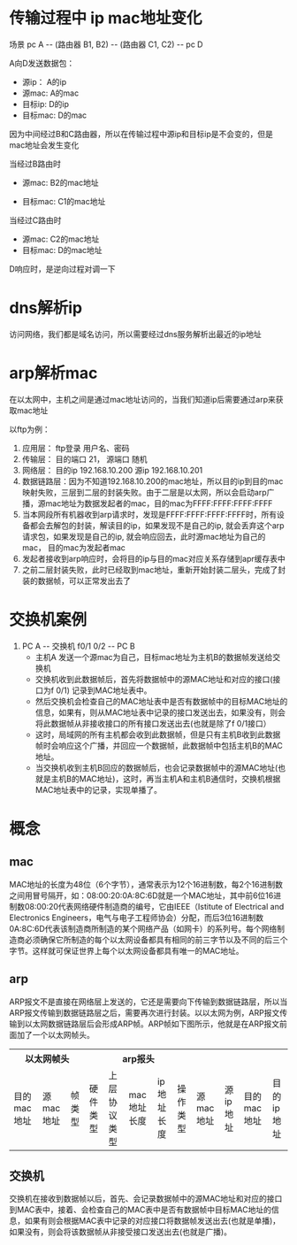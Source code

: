 # 传输过程中 ip mac地址变化

场景 pc A -- (路由器 B1, B2) -- (路由器 C1, C2) -- pc D

A向D发送数据包：

* 源ip： A的ip
* 源mac: A的mac
* 目标ip: D的ip
* 目标mac: D的mac

因为中间经过B和C路由器，所以在传输过程中源ip和目标ip是不会变的，但是mac地址会发生变化

当经过B路由时

* 源mac: B2的mac地址

* 目标mac: C1的mac地址

当经过C路由时

* 源mac: C2的mac地址
* 目标mac: D的mac地址

D响应时，是逆向过程对调一下



# dns解析ip

访问网络，我们都是域名访问，所以需要经过dns服务解析出最近的ip地址



# arp解析mac

在以太网中，主机之间是通过mac地址访问的，当我们知道ip后需要通过arp来获取mac地址

以ftp为例：

1. 应用层： ftp登录 用户名、密码
2. 传输层： 目的端口 21， 源端口 随机
3. 网络层： 目的ip 192.168.10.200   源ip  192.168.10.201
4. 数据链路层：因为不知道192.168.10.200的mac地址，所以目的ip到目的mac映射失败，三层到二层的封装失败。由于二层是以太网，所以会启动arp广播，源mac地址为数据发起者的mac，目的mac为FFFF:FFFF:FFFF:FFFF
5. 当本网段所有机器收到arp请求时，发现是FFFF:FFFF:FFFF:FFFF时，所有设备都会去解包的封装，解读目的ip，如果发现不是自己的ip, 就会丢弃这个arp请求包，如果发现是自己的ip, 就会响应回去，此时源mac地址为自己的mac， 目的mac为发起者mac
6. 发起者接收到arp响应时，会将目的ip与目的mac对应关系存储到apr缓存表中
7. 之前二层封装失败，此时已经取到mac地址，重新开始封装二层头，完成了封装的数据帧，可以正常发出去了



# 交换机案例

1. PC A  --  交换机 f0/1   0/2   -- PC B
   * 主机A 发送一个源mac为自己，目标mac地址为主机B的数据帧发送给交换机
   * 交换机收到此数据帧后，首先将数据帧中的源MAC地址和对应的接口(接口为f 0/1) 记录到MAC地址表中。
   * 然后交换机会检查自己的MAC地址表中是否有数据帧中的目标MAC地址的信息，如果有，则从MAC地址表中记录的接口发送出去，如果没有，则会将此数据帧从非接收接口的所有接口发送出去(也就是除了f 0/1接口）
   * 这时，局域网的所有主机都会收到此数据帧，但是只有主机B收到此数据帧时会响应这个广播，并回应一个数据帧，此数据帧中包括主机B的MAC地址。
   * 当交换机收到主机B回应的数据帧后，也会记录数据帧中的源MAC地址(也就是主机B的MAC地址)，这时，再当主机A和主机B通信时，交换机根据MAC地址表中的记录，实现单播了。





# 概念

## mac

MAC地址的长度为48位（6个字节），通常表示为12个16进制数，每2个16进制数之间用冒号隔开，如：08:00:20:0A:8C:6D就是一个MAC地址，其中前6位16进制数08:00:20代表网络硬件制造商的编号，它由IEEE（Istitute of Electrical and Electronics Engineers，电气与电子工程师协会）分配，而后3位16进制数0A:8C:6D代表该制造商所制造的某个网络产品（如网卡）的系列号。每个网络制造商必须确保它所制造的每个以太网设备都具有相同的前三字节以及不同的后三个字节。这样就可保证世界上每个以太网设备都具有唯一的MAC地址。

## arp

ARP报文不是直接在网络层上发送的，它还是需要向下传输到数据链路层，所以当ARP报文传输到数据链路层之后，需要再次进行封装。以以太网为例，ARP报文传输到以太网数据链路层后会形成ARP帧。ARP帧如下图所示，他就是在ARP报文前面加了一个以太网帧头。

<table>
  <tr>
  	<th colspan="3">以太网帧头</th>
    <th colspan="5">arp报头</th>
    <th colspan="4"></th>
  </tr>
  <tr>
    <td>目的mac地址</td>
    <td>源mac地址</td>
		<td>帧类型</td>
    <td>硬件类型</td>
    <td>上层协议类型</td>
    <td>mac地址长度</td>
    <td>ip地址长度</td>
    <td>操作类型</td>
    <td>源mac地址</td>
    <td>源ip地址</td>
    <td>目的mac地址</td>
    <td>目的ip地址</td>
  </tr>
</table>



## 交换机

交换机在接收到数据帧以后，首先、会记录数据帧中的源MAC地址和对应的接口到MAC表中，接着、会检查自己的MAC表中是否有数据帧中目标MAC地址的信息，如果有则会根据MAC表中记录的对应接口将数据帧发送出去(也就是单播)，如果没有，则会将该数据帧从非接受接口发送出去(也就是广播)。